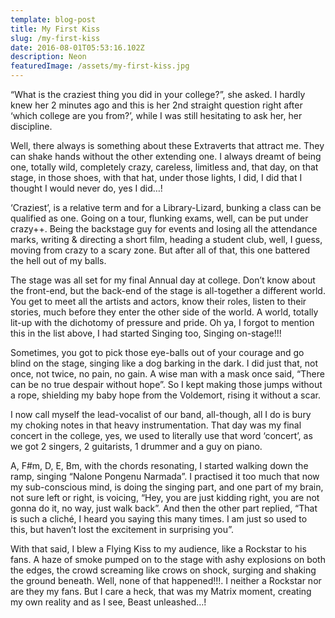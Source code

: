 ```yaml
---
template: blog-post
title: My First Kiss
slug: /my-first-kiss
date: 2016-08-01T05:53:16.102Z
description: Neon
featuredImage: /assets/my-first-kiss.jpg
---
```


“What is the craziest thing you did in your college?”, she asked. I hardly knew her 2 minutes ago and this is her 2nd straight question right after ‘which college are you from?’, while I was still hesitating to ask her, her discipline.

Well, there always is something about these Extraverts that attract me. They can shake hands without the other extending one. I always dreamt of being one, totally wild, completely crazy, careless, limitless and, that day, on that stage, in those shoes, with that hat, under those lights, I did, I did that I thought I would never do, yes I did…!

‘Craziest’, is a relative term and for a Library-Lizard, bunking a class can be qualified as one. Going on a tour, flunking exams, well, can be put under crazy++. Being the backstage guy for events and losing all the attendance marks, writing & directing a short film, heading a student club, well, I guess, moving from crazy to a scary zone. But after all of that, this one battered the hell out of my balls.

The stage was all set for my final Annual day at college. Don’t know about the front-end, but the back-end of the stage is all-together a different world. You get to meet all the artists and actors, know their roles, listen to their stories, much before they enter the other side of the world. A world, totally lit-up with the dichotomy of pressure and pride. Oh ya, I forgot to mention this in the list above, I had started Singing too, Singing on-stage!!!

Sometimes, you got to pick those eye-balls out of your courage and go blind on the stage, singing like a dog barking in the dark. I did just that, not once, not twice, no pain, no gain. A wise man with a mask once said, “There can be no true despair without hope”. So I kept making those jumps without a rope, shielding my baby hope from the Voldemort, rising it without a scar.

I now call myself the lead-vocalist of our band, all-though, all I do is bury my choking notes in that heavy instrumentation. That day was my final concert in the college, yes, we used to literally use that word ‘concert’, as we got 2 singers, 2 guitarists, 1 drummer and a guy on piano.

A, F#m, D, E, Bm, with the chords resonating, I started walking down the ramp, singing “Nalone Pongenu Narmada”. I practised it too much that now my sub-conscious mind, is doing the singing part, and one part of my brain, not sure left or right, is voicing, “Hey, you are just kidding right, you are not gonna do it, no way, just walk back”. And then the other part replied, “That is such a cliché, I heard you saying this many times. I am just so used to this, but haven’t lost the excitement in surprising you”.

With that said, I blew a Flying Kiss to my audience, like a Rockstar to his fans. A haze of smoke pumped on to the stage with ashy explosions on both the edges, the crowd screaming like crows on shock, surging and shaking the ground beneath. Well, none of that happened!!!. I neither a Rockstar nor are they my fans. But I care a heck, that was my Matrix moment, creating my own reality and as I see, Beast unleashed…!